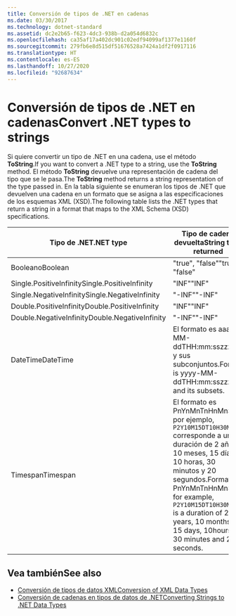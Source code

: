```yaml
---
title: Conversión de tipos de .NET en cadenas
ms.date: 03/30/2017
ms.technology: dotnet-standard
ms.assetid: dc2e2b65-f623-4dc3-938b-d2a054d6832c
ms.openlocfilehash: ca35af17a402dc901c02edf94099af1377e1160f
ms.sourcegitcommit: 279fb6e8d515df51676528a7424a1df2f0917116
ms.translationtype: HT
ms.contentlocale: es-ES
ms.lasthandoff: 10/27/2020
ms.locfileid: "92687634"
---
```

# <a name="convert-net-types-to-strings"></a><span data-ttu-id="26143-102">Conversión de tipos de .NET en cadenas</span><span class="sxs-lookup"><span data-stu-id="26143-102">Convert .NET types to strings</span></span>

<span data-ttu-id="26143-103">Si quiere convertir un tipo de .NET en una cadena, use el método **ToString**.</span><span class="sxs-lookup"><span data-stu-id="26143-103">If you want to convert a .NET type to a string, use the **ToString** method.</span></span> <span data-ttu-id="26143-104">El método **ToString** devuelve una representación de cadena del tipo que se le pasa.</span><span class="sxs-lookup"><span data-stu-id="26143-104">The **ToString** method returns a string representation of the type passed in.</span></span> <span data-ttu-id="26143-105">En la tabla siguiente se enumeran los tipos de .NET que devuelven una cadena en un formato que se asigna a las especificaciones de los esquemas XML (XSD).</span><span class="sxs-lookup"><span data-stu-id="26143-105">The following table lists the .NET types that return a string in a format that maps to the XML Schema (XSD) specifications.</span></span>  
  
|<span data-ttu-id="26143-106">Tipo de .NET</span><span class="sxs-lookup"><span data-stu-id="26143-106">.NET type</span></span>|<span data-ttu-id="26143-107">Tipo de cadena devuelta</span><span class="sxs-lookup"><span data-stu-id="26143-107">String type returned</span></span>|  
|-------------------------|--------------------------|  
|<span data-ttu-id="26143-108">Booleano</span><span class="sxs-lookup"><span data-stu-id="26143-108">Boolean</span></span>|<span data-ttu-id="26143-109">"true", "false"</span><span class="sxs-lookup"><span data-stu-id="26143-109">"true", "false"</span></span>|  
|<span data-ttu-id="26143-110">Single.PositiveInfinity</span><span class="sxs-lookup"><span data-stu-id="26143-110">Single.PositiveInfinity</span></span>|<span data-ttu-id="26143-111">"INF"</span><span class="sxs-lookup"><span data-stu-id="26143-111">"INF"</span></span>|  
|<span data-ttu-id="26143-112">Single.NegativeInfinity</span><span class="sxs-lookup"><span data-stu-id="26143-112">Single.NegativeInfinity</span></span>|<span data-ttu-id="26143-113">"-INF"</span><span class="sxs-lookup"><span data-stu-id="26143-113">"-INF"</span></span>|  
|<span data-ttu-id="26143-114">Double.PositiveInfinity</span><span class="sxs-lookup"><span data-stu-id="26143-114">Double.PositiveInfinity</span></span>|<span data-ttu-id="26143-115">"INF"</span><span class="sxs-lookup"><span data-stu-id="26143-115">"INF"</span></span>|  
|<span data-ttu-id="26143-116">Double.NegativeInfinity</span><span class="sxs-lookup"><span data-stu-id="26143-116">Double.NegativeInfinity</span></span>|<span data-ttu-id="26143-117">"-INF"</span><span class="sxs-lookup"><span data-stu-id="26143-117">"-INF"</span></span>|  
|<span data-ttu-id="26143-118">DateTime</span><span class="sxs-lookup"><span data-stu-id="26143-118">DateTime</span></span>|<span data-ttu-id="26143-119">El formato es aaaa-MM-ddTHH:mm:sszzzzzz y sus subconjuntos.</span><span class="sxs-lookup"><span data-stu-id="26143-119">Format is yyyy-MM-ddTHH:mm:sszzzzzz and its subsets.</span></span>|  
|<span data-ttu-id="26143-120">Timespan</span><span class="sxs-lookup"><span data-stu-id="26143-120">Timespan</span></span>|<span data-ttu-id="26143-121">El formato es PnYnMnTnHnMnS, por ejemplo, `P2Y10M15DT10H30M20S` corresponde a una duración de 2 años, 10 meses, 15 días, 10 horas, 30 minutos y 20 segundos.</span><span class="sxs-lookup"><span data-stu-id="26143-121">Format is PnYnMnTnHnMnS, for example, `P2Y10M15DT10H30M20S` is a duration of 2 years, 10 months, 15 days, 10hours, 30 minutes and 20 seconds.</span></span>|  
  
## <a name="see-also"></a><span data-ttu-id="26143-122">Vea también</span><span class="sxs-lookup"><span data-stu-id="26143-122">See also</span></span>

- [<span data-ttu-id="26143-123">Conversión de tipos de datos XML</span><span class="sxs-lookup"><span data-stu-id="26143-123">Conversion of XML Data Types</span></span>](conversion-of-xml-data-types.md)
- [<span data-ttu-id="26143-124">Conversión de cadenas en tipos de datos de .NET</span><span class="sxs-lookup"><span data-stu-id="26143-124">Converting Strings to .NET Data Types</span></span>](converting-strings-to-dotnet-data-types.md)

